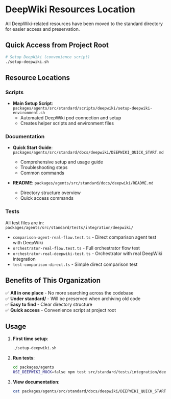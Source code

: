 # DeepWiki Resources Location

All DeepWiki-related resources have been moved to the standard directory for easier access and preservation.

## Quick Access from Project Root

```bash
# Setup DeepWiki (convenience script)
./setup-deepwiki.sh
```

## Resource Locations

### Scripts
- **Main Setup Script**: `packages/agents/src/standard/scripts/deepwiki/setup-deepwiki-environment.sh`
  - Automated DeepWiki pod connection and setup
  - Creates helper scripts and environment files

### Documentation  
- **Quick Start Guide**: `packages/agents/src/standard/docs/deepwiki/DEEPWIKI_QUICK_START.md`
  - Comprehensive setup and usage guide
  - Troubleshooting steps
  - Common commands

- **README**: `packages/agents/src/standard/docs/deepwiki/README.md`
  - Directory structure overview
  - Quick access commands

### Tests
All test files are in: `packages/agents/src/standard/tests/integration/deepwiki/`

- `comparison-agent-real-flow.test.ts` - Direct comparison agent test with DeepWiki
- `orchestrator-real-flow.test.ts` - Full orchestrator flow test  
- `orchestrator-real-deepwiki-test.ts` - Orchestrator with real DeepWiki integration
- `test-comparison-direct.ts` - Simple direct comparison test

## Benefits of This Organization

✅ **All in one place** - No more searching across the codebase  
✅ **Under standard/** - Will be preserved when archiving old code  
✅ **Easy to find** - Clear directory structure  
✅ **Quick access** - Convenience script at project root  

## Usage

1. **First time setup**:
   ```bash
   ./setup-deepwiki.sh
   ```

2. **Run tests**:
   ```bash
   cd packages/agents
   USE_DEEPWIKI_MOCK=false npm test src/standard/tests/integration/deepwiki/
   ```

3. **View documentation**:
   ```bash
   cat packages/agents/src/standard/docs/deepwiki/DEEPWIKI_QUICK_START.md
   ```